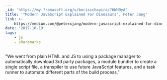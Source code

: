 ```yaml
---
_id: 'https://my.framasoft.org/u/borisschapira/?6WN9yA'
title: '"Modern JavaScript Explained For Dinosaurs", Peter Jang'
link: >-
    https://medium.com/@peterxjang/modern-javascript-explained-for-dinosaurs-f695e9747b70
date: '2017-10-19'
tags:
    - js
    - sharemarks
---
```


<div class="markdown"><p>&quot;We went from plain HTML and JS to using a package manager to automatically download 3rd party packages, a module bundler to create a single script file, a transpiler to use future JavaScript features, and a task runner to automate different parts of the build process.&quot;
</p></div>
